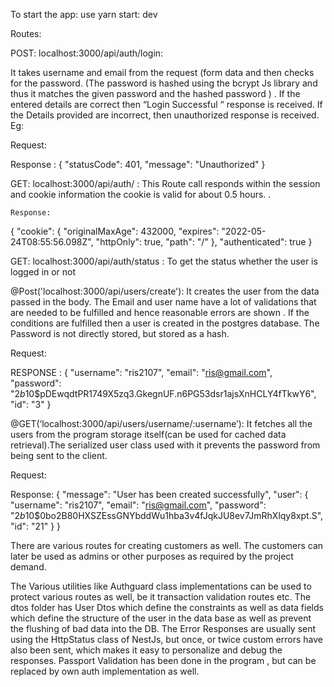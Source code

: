 To start the app:
use yarn start: dev

Routes:

 POST: localhost:3000/api/auth/login:

 It    takes  username and email from the request  (form data and then checks for the password. (The password is hashed using the bcrypt Js library and thus it matches the given password and the hashed password ) . If the entered details are correct then “Login Successful “ response is received.
If the Details provided are incorrect, then unauthorized response is received.
Eg:

Request:


Response :
{
    "statusCode": 401,
    "message": "Unauthorized"
}



GET:  localhost:3000/api/auth/  :
 This Route call responds within the session and cookie information the cookie is valid for about 0.5 hours. .
	
	Response:

 {
    "cookie": {
        "originalMaxAge": 432000,
        "expires": "2022-05-24T08:55:56.098Z",
        "httpOnly": true,
        "path": "/"
    },
    "authenticated": true
}


GET: localhost:3000/api/auth/status :
 To get the status whether the user is logged in or not


@Post('localhost:3000/api/users/create'):
It creates the user from the data passed in the body.
The Email and user name have a lot of validations that are needed to be fulfilled and hence reasonable errors are shown . If the conditions are fulfilled then a user is created in the postgres database. The Password is not directly stored, but stored as a hash.

Request:

	
RESPONSE :
	{
    "username": "ris2107",
    "email": "ris@gmail.com",
    "password": "$2b$10$pDEwqdtPR1749X5zq3.GkegnUF.n6PG53dsr1ajsXnHCLY4fTkwY6",
    "id": "3"
}

	

@GET(‘localhost:3000/api/users/username/:username’):
It fetches all the users from the program storage itself(can be used for cached data retrieval).The serialized user class used with it prevents the password from being sent to the client.

Request:
	
Response:
	{
    "message": "User has been created successfully",
    "user": {
        "username": "ris2107",
        "email": "ris@gmail.com",
        "password": "$2b$10$0bo2B80HXSZEssGNYbddWu1hba3v4fJqkJU8ev7JmRhXlqy8xpt.S",
        "id": "21"
    }
}

There are various routes for creating customers as well. The customers can later be used as admins or other purposes as required by the project demand.

The Various utilities like Authguard class   implementations can be used to protect various routes as well, be it transaction validation routes etc.
The dtos folder has User Dtos which define the constraints as well as  data fields which define the structure of the user in the data base as well as prevent the flushing of bad data into the DB.
The Error Responses are usually sent using the HttpStatus class of NestJs, but once, or twice custom errors have also been sent, which makes it easy to personalize and debug the responses.
Passport Validation has been done in the program , but can be replaced by own auth implementation as well.




